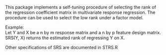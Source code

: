 This package implements a self-tuning procedure of selecting the rank of the regression coefficient matrix in multivariate response regression. The procedure can be used to select the low rank under a factor model. 

Example:  
 	Let Y and X be a n by m response matrix and a n by p feature design matrix. SRS(Y, X) returns the estimated rank of regressing Y on X.
      
Other specifications of SRS are documented in STRS.R


